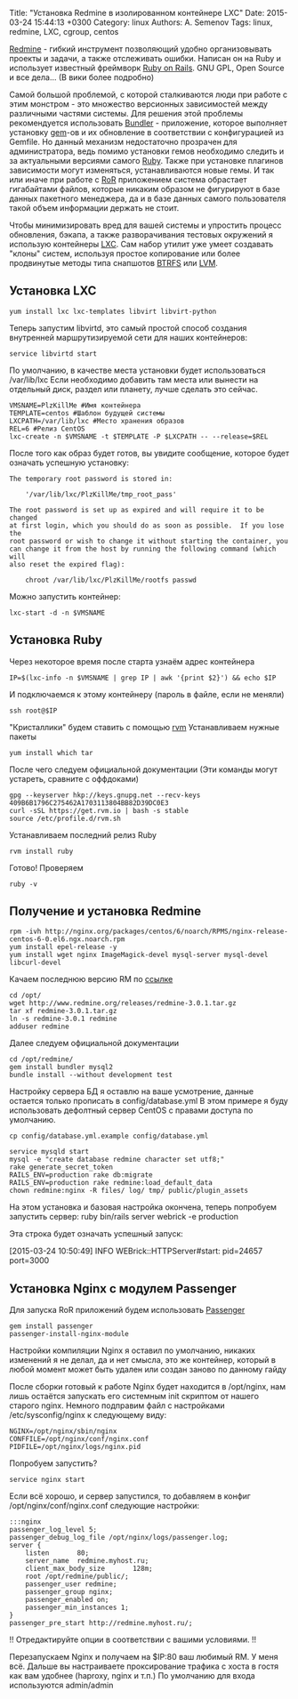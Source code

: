 Title: "Установка Redmine в изолированном контейнере LXC"
Date: 2015-03-24 15:44:13 +0300
Category: linux
Authors: A. Semenov
Tags: linux, redmine, LXC, cgroup, centos

[Redmine][l01] - гибкий инструмент позволяющий удобно организовывать проекты и задачи, а также отслеживать ошибки. Написан он на Ruby и использует известный фреймворк [Ruby on Rails][l02]. GNU GPL, Open Source и все дела... (В вики более подробно)


Самой большой проблемой, с которой сталкиваются люди при работе с этим монстром - это множество версионных зависимостей между различными частями системы. Для решения этой проблемы рекомендуется использовать [Bundler][l03] - приложение, которое выполняет установку [gem][l04]-ов и их обновление в соответствии с конфигурацией из Gemfile. Но данный механизм недостаточно прозрачен для администратора, ведь помимо установки гемов необходимо следить и за актуальными версиями самого [Ruby][l05]. Также при установке плагинов зависимости могут изменяться, устанавливаются новые гемы. И так или иначе при работе с [RoR][l02] приложением система обрастает гигабайтами файлов, которые никаким образом не фигурируют в базе данных пакетного менеджера, да и в базе данных самого пользователя такой объем информации держать не стоит.

Чтобы минимизировать вред для вашей системы и упростить процесс обновления, бэкапа, а также разворачивания тестовых окружений я использую контейнеры [LXC][l06]. Сам набор утилит уже умеет создавать "клоны" систем, используя простое копирование или более продвинутые методы типа снапшотов [BTRFS][l07] или [LVM][l08].

## Установка LXC

    yum install lxc lxc-templates libvirt libvirt-python

Теперь запустим libvirtd, это самый простой способ создания внутренней маршрутизируемой сети для наших контейнеров:

    service libvirtd start

По умолчанию, в качестве места установки будет использоваться /var/lib/lxc 
Если необходимо добавить там места или вынести на отдельный диск, раздел или планету, лучше сделать это сейчас.

    VMSNAME=PlzKillMe #Имя контейнера
    TEMPLATE=centos #Шаблон будущей системы
    LXCPATH=/var/lib/lxc #Место хранения образов
    REL=6 #Релиз CentOS
    lxc-create -n $VMSNAME -t $TEMPLATE -P $LXCPATH -- --release=$REL

После того как образ будет готов, вы увидите сообщение, которое будет означать успешную установку:

    The temporary root password is stored in:

        '/var/lib/lxc/PlzKillMe/tmp_root_pass'

    The root password is set up as expired and will require it to be changed
    at first login, which you should do as soon as possible.  If you lose the
    root password or wish to change it without starting the container, you
    can change it from the host by running the following command (which will
    also reset the expired flag):

        chroot /var/lib/lxc/PlzKillMe/rootfs passwd

Можно запустить контейнер:

    lxc-start -d -n $VMSNAME

## Установка Ruby

Через некоторое время после старта узнаём адрес контейнера

    IP=$(lxc-info -n $VMSNAME | grep IP | awk '{print $2}') && echo $IP

И подключаемся к этому контейнеру (пароль в файле, если не меняли)

    ssh root@$IP

"Кристаллики" будем ставить с помощью [rvm][l09]
Устанавливаем нужные пакеты

    yum install which tar

После чего следуем официальной документации (Эти команды могут устареть, сравните с оффдоками)

    gpg --keyserver hkp://keys.gnupg.net --recv-keys 409B6B1796C275462A1703113804BB82D39DC0E3
    сurl -sSL https://get.rvm.io | bash -s stable
    source /etc/profile.d/rvm.sh

Устанавливаем последний релиз Ruby

    rvm install ruby

Готово!
Проверяем

    ruby -v

## Получение и установка Redmine

    rpm -ivh http://nginx.org/packages/centos/6/noarch/RPMS/nginx-release-centos-6-0.el6.ngx.noarch.rpm
    yum install epel-release -y
    yum install wget nginx ImageMagick-devel mysql-server mysql-devel libcurl-devel

Качаем последнюю версию RM по [ссылке][l10]

    cd /opt/
    wget http://www.redmine.org/releases/redmine-3.0.1.tar.gz
    tar xf redmine-3.0.1.tar.gz
    ln -s redmine-3.0.1 redmine
    adduser redmine

Далее следуем официальной документации

    cd /opt/redmine/
    gem install bundler mysql2
    bundle install --without development test

Настройку сервера БД я оставлю на ваше усмотрение, данные остается только прописать в config/database.yml
В этом примере я буду использовать дефолтный сервер CentOS с правами доступа по умолчанию.

    cp config/database.yml.example config/database.yml

    service mysqld start
    mysql -e "create database redmine character set utf8;"
    rake generate_secret_token
    RAILS_ENV=production rake db:migrate
    RAILS_ENV=production rake redmine:load_default_data
    chown redmine:nginx -R files/ log/ tmp/ public/plugin_assets

На этом установка и базовая настройка окончена, теперь попробуем запустить сервер:
ruby bin/rails server webrick -e production

Эта строка будет означать успешный запуск:

[2015-03-24 10:50:49] INFO  WEBrick::HTTPServer#start: pid=24657 port=3000

## Установка Nginx с модулем Passenger

Для запуска RoR приложений будем использовать [Passenger][l11]

    gem install passenger
    passenger-install-nginx-module

Настройки компиляции Nginx я оставил по умолчанию, никаких изменений я не делал, да и нет смысла, это же контейнер, который в любой момент может быть удален или создан заново по данному гайду

После сборки готовый к работе Nginx будет находится в /opt/nginx, нам лишь остаётся запускать его системным init скриптом от нашего старого nginx.
Немного подправим файл с настройками /etc/sysconfig/nginx к следующему виду:

    NGINX=/opt/nginx/sbin/nginx
    CONFFILE=/opt/nginx/conf/nginx.conf
    PIDFILE=/opt/nginx/logs/nginx.pid

Попробуем запустить?

    service nginx start

Если всё хорошо, и сервер запустился, то добавляем в конфиг /opt/nginx/conf/nginx.conf следующие настройки:

    :::nginx
    passenger_log_level 5;
    passenger_debug_log_file /opt/nginx/logs/passenger.log;
    server {
        listen       80;
        server_name  redmine.myhost.ru;
        client_max_body_size       128m;
        root /opt/redmine/public/;
        passenger_user redmine;
        passenger_group nginx;
        passenger_enabled on;
        passenger_min_instances 1;
    }
    passenger_pre_start http://redmine.myhost.ru/;

!! Отредактируйте опции в соответствии с вашими условиями. !!

Перезапускаем Nginx и получаем на $IP:80 ваш любимый RM. 
У меня всё. Дальше вы настраиваете проксирование трафика с хоста в гостя как вам удобнее (haproxy, nginx и т.п.)
По умолчанию для входа используются admin/admin 

[l01]: https://ru.wikipedia.org/wiki/Redmine
[l02]: https://ru.wikipedia.org/wiki/Ruby_on_Rails
[l03]: http://bundler.io/
[l04]: https://rubygems.org/
[l05]: https://www.ruby-lang.org/ru/
[l06]: https://linuxcontainers.org/
[l07]: https://ru.wikipedia.org/wiki/Btrfs
[l08]: https://ru.wikipedia.org/wiki/LVM
[l09]: https://rvm.io/
[l10]: http://www.redmine.org/projects/redmine/wiki/Download
[l11]: https://www.phusionpassenger.com/documentation/Users%20guide%20Nginx.html
